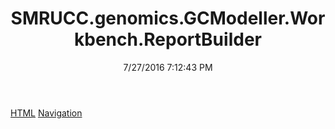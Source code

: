 ﻿---
title: SMRUCC.genomics.GCModeller.Workbench.ReportBuilder
date: 7/27/2016 7:12:43 PM
---

[HTML](T-SMRUCC.genomics.GCModeller.Workbench.ReportBuilder.HTML.html)
[Navigation](T-SMRUCC.genomics.GCModeller.Workbench.ReportBuilder.Navigation.html)
